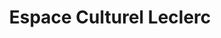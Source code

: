 ---
title: "Espace Culturel Leclerc"
url: /montceau-les-mines/espace-culturel-leclerc/
shop: Bücher
---